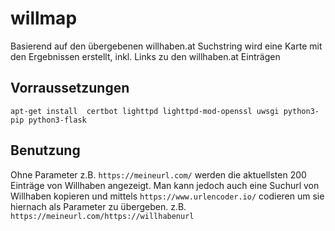 # willmap
Basierend auf den übergebenen willhaben.at Suchstring wird eine Karte mit den Ergebnissen erstellt, inkl. Links zu den willhaben.at Einträgen

## Vorraussetzungen
`apt-get install  certbot lighttpd lighttpd-mod-openssl uwsgi python3-pip python3-flask`
  
## Benutzung
Ohne Parameter z.B. `https://meineurl.com/` werden die aktuellsten 200 Einträge von Willhaben angezeigt. 
Man kann jedoch auch eine Suchurl von Willhaben kopieren und mittels `https://www.urlencoder.io/` codieren um sie hiernach als Parameter zu übergeben. z.B. `https://meineurl.com/https://willhabenurl`


